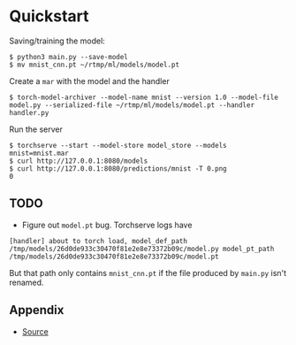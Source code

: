 # Quickstart

Saving/training the model:
```
$ python3 main.py --save-model
$ mv mnist_cnn.pt ~/rtmp/ml/models/model.pt
```
Create a `mar` with the model and the handler
```
$ torch-model-archiver --model-name mnist --version 1.0 --model-file model.py --serialized-file ~/rtmp/ml/models/model.pt --handler handler.py
```
Run the server
```
$ torchserve --start --model-store model_store --models mnist=mnist.mar
$ curl http://127.0.0.1:8080/models
$ curl http://127.0.0.1:8080/predictions/mnist -T 0.png
0
```

## TODO

* Figure out `model.pt` bug. Torchserve logs have
```
[handler] about to torch load, model_def_path /tmp/models/26d0de933c30470f81e2e8e73372b09c/model.py model_pt_path /tmp/models/26d0de933c30470f81e2e8e73372b09c/model.pt
```
But that path only contains `mnist_cnn.pt` if the file produced by `main.py` isn't renamed.

## Appendix

* [Source](https://github.com/pytorch/serve/tree/master/examples/image_classifier/mnist)
